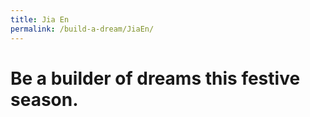 ```yaml
---
title: Jia En
permalink: /build-a-dream/JiaEn/
---
```


# Be a builder of dreams this festive season.
